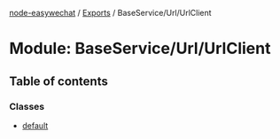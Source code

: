 [node-easywechat](../README.md) / [Exports](../modules.md) / BaseService/Url/UrlClient

# Module: BaseService/Url/UrlClient

## Table of contents

### Classes

- [default](../classes/BaseService_Url_UrlClient.default.md)

